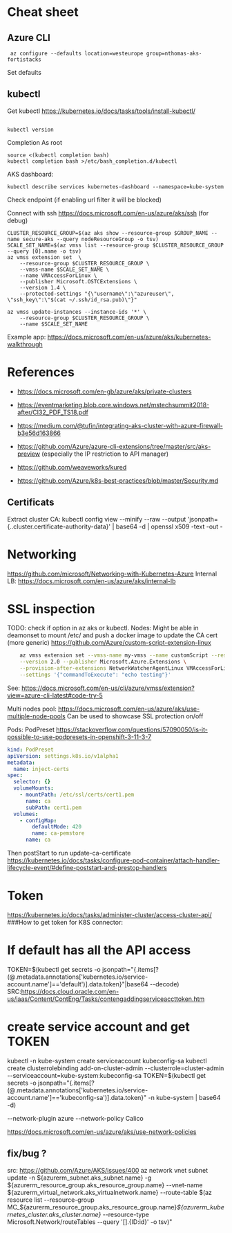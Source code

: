 # Cheat sheet

## Azure CLI
```shell script
 az configure --defaults location=westeurope group=nthomas-aks-fortistacks
```
Set defaults

## kubectl
Get kubectl https://kubernetes.io/docs/tasks/tools/install-kubectl/
```sudo snap install kubectl --classic

kubectl version
```
Completion
As root
```shell script
source <(kubectl completion bash)
kubectl completion bash >/etc/bash_completion.d/kubectl
```

AKS dashboard:
```shell script
kubectl describe services kubernetes-dashboard --namespace=kube-system
```
Check endpoint (if enabling url filter it will be blocked)

Connect with ssh https://docs.microsoft.com/en-us/azure/aks/ssh (for debug)
```shell script
CLUSTER_RESOURCE_GROUP=$(az aks show --resource-group $GROUP_NAME --name secure-aks --query nodeResourceGroup -o tsv) 
SCALE_SET_NAME=$(az vmss list --resource-group $CLUSTER_RESOURCE_GROUP --query [0].name -o tsv)
az vmss extension set  \
    --resource-group $CLUSTER_RESOURCE_GROUP \
    --vmss-name $SCALE_SET_NAME \
    --name VMAccessForLinux \
    --publisher Microsoft.OSTCExtensions \
    --version 1.4 \
    --protected-settings "{\"username\":\"azureuser\", \"ssh_key\":\"$(cat ~/.ssh/id_rsa.pub)\"}"

az vmss update-instances --instance-ids '*' \
    --resource-group $CLUSTER_RESOURCE_GROUP \
    --name $SCALE_SET_NAME
```
Example app: https://docs.microsoft.com/en-us/azure/aks/kubernetes-walkthrough

# References
- https://docs.microsoft.com/en-gb/azure/aks/private-clusters
- https://eventmarketing.blob.core.windows.net/mstechsummit2018-after/CI32_PDF_TS18.pdf
- https://medium.com/@tufin/integrating-aks-cluster-with-azure-firewall-b3e56d163866

- https://github.com/Azure/azure-cli-extensions/tree/master/src/aks-preview (especially the IP restriction to API manager)

- https://github.com/weaveworks/kured
- https://github.com/Azure/k8s-best-practices/blob/master/Security.md

## Certificats 

Extract cluster CA:
kubectl config view --minify --raw --output 'jsonpath={..cluster.certificate-authority-data}' | base64 -d | openssl x509 -text -out -

# Networking
https://github.com/microsoft/Networking-with-Kubernetes-Azure
Internal LB: https://docs.microsoft.com/en-us/azure/aks/internal-lb

# SSL inspection
TODO: check if option in az aks or kubectl.
Nodes: 
 Might be able in deamonset to mount /etc/ and push a docker image to update the CA cert (more generic)
https://github.com/Azure/custom-script-extension-linux
```bash 
    az vmss extension set --vmss-name my-vmss --name customScript --resource-group my-group \
    --version 2.0 --publisher Microsoft.Azure.Extensions \
    --provision-after-extensions NetworkWatcherAgentLinux VMAccessForLinux  \
    --settings '{"commandToExecute": "echo testing"}'
```
See: https://docs.microsoft.com/en-us/cli/azure/vmss/extension?view=azure-cli-latest#code-try-5

Multi nodes pool: https://docs.microsoft.com/en-us/azure/aks/use-multiple-node-pools
Can be used to showcase SSL protection on/off

Pods: PodPreset 
https://stackoverflow.com/questions/57090050/is-it-possible-to-use-podpresets-in-openshift-3-11-3-7
````yaml
kind: PodPreset
apiVersion: settings.k8s.io/v1alpha1
metadata:
  name: inject-certs
spec:
  selector: {}
  volumeMounts:
    - mountPath: /etc/ssl/certs/cert1.pem
      name: ca
      subPath: cert1.pem
  volumes:
    - configMap:
        defaultMode: 420
        name: ca-pemstore
      name: ca
````
Then postStart to run update-ca-certificate https://kubernetes.io/docs/tasks/configure-pod-container/attach-handler-lifecycle-event/#define-poststart-and-prestop-handlers
# Token
https://kubernetes.io/docs/tasks/administer-cluster/access-cluster-api/
###How to get token for K8S connector: 

# If default has all the API access
TOKEN=$(kubectl get secrets -o jsonpath="{.items[?(@.metadata.annotations['kubernetes\.io/service-account\.name']=='default')].data.token}"|base64 --decode)
SRC:https://docs.cloud.oracle.com/en-us/iaas/Content/ContEng/Tasks/contengaddingserviceaccttoken.htm 
# create service account and get TOKEN
kubectl -n kube-system create serviceaccount kubeconfig-sa
kubectl create clusterrolebinding add-on-cluster-admin --clusterrole=cluster-admin --serviceaccount=kube-system:kubeconfig-sa
TOKEN=$(kubectl get secrets -o jsonpath="{.items[?(@.metadata.annotations['kubernetes\.io/service-account\.name']=='kubeconfig-sa')].data.token}" -n kube-system | base64 -d)

--network-plugin azure --network-policy Calico


https://docs.microsoft.com/en-us/azure/aks/use-network-policies

## fix/bug ?
src: https://github.com/Azure/AKS/issues/400
az network vnet subnet update -n ${azurerm_subnet.aks_subnet.name} -g ${azurerm_resource_group.aks_resource_group.name} --vnet-name ${azurerm_virtual_network.aks_virtualnetwork.name} --route-table $(az resource list --resource-group MC_${azurerm_resource_group.aks_resource_group.name}_${azurerm_kubernetes_cluster.aks_cluster.name}_<YOUR LOCATION HERE> --resource-type Microsoft.Network/routeTables --query '[].{ID:id}' -o tsv)"
